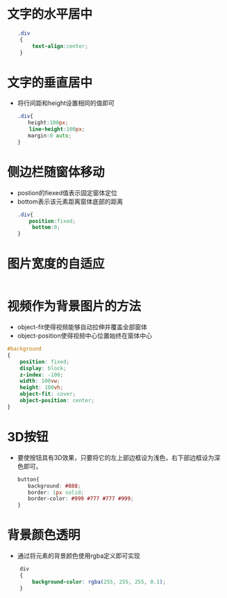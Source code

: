 # 文字的水平居中

```css
　　.div
    {
        text-align:center;
    }
```

# 文字的垂直居中

* 将行间距和height设置相同的值即可

```css
　　.div{
　　　　height:100px;
       line-height:100px;
　　　　margin:0 auto;
　　}
```

# 侧边栏随窗体移动

* postion的fiexed值表示固定窗体定位
* bottom表示该元素距离窗体底部的距离

```css
　　.div{
　　　  position:fixed;
        bottom:0;
　　}
```

# 图片宽度的自适应

```css

```

# 视频作为背景图片的方法

* object-fit使得视频能够自动拉伸并覆盖全部窗体
* object-position使得视频中心位置始终在窗体中心

```css
#background
{
    position: fixed;
    display: block;
    z-index: -100;
    width: 100vw;
    height: 100vh;
    object-fit: cover;
    object-position: center;
}
```

# 3D按钮

* 要使按钮具有3D效果，只要将它的左上部边框设为浅色，右下部边框设为深色即可。

```css
　　button{
　　　　background: #888;
　　　　border: 1px solid;
　　　　border-color: #999 #777 #777 #999;
　　}
```

# 背景颜色透明

* 通过将元素的背景颜色使用rgba定义即可实现

```css
    div
    {
        background-color: rgba(255, 255, 255, 0.1);
    }
```

# 